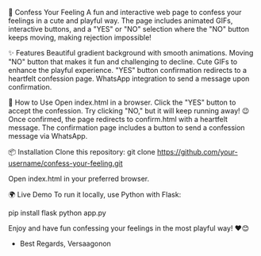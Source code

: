 💖 Confess Your Feeling
A fun and interactive web page to confess your feelings in a cute and playful way. The page includes animated GIFs, interactive buttons, and a "YES" or "NO" selection where the "NO" button keeps moving, making rejection impossible!

✨ Features
Beautiful gradient background with smooth animations.
Moving "NO" button that makes it fun and challenging to decline.
Cute GIFs to enhance the playful experience.
"YES" button confirmation redirects to a heartfelt confession page.
WhatsApp integration to send a message upon confirmation.

🚀 How to Use
Open index.html in a browser.
Click the "YES" button to accept the confession.
Try clicking "NO," but it will keep running away! 😉
Once confirmed, the page redirects to confirm.html with a heartfelt message.
The confirmation page includes a button to send a confession message via WhatsApp.

📦 Installation
Clone this repository:
git clone https://github.com/your-username/confess-your-feeling.git

Open index.html in your preferred browser.

🌍 Live Demo
To run it locally, use Python with Flask:

pip install flask
python app.py

Enjoy and have fun confessing your feelings in the most playful way! ❤️😊

- Best Regards, Versaagonon
